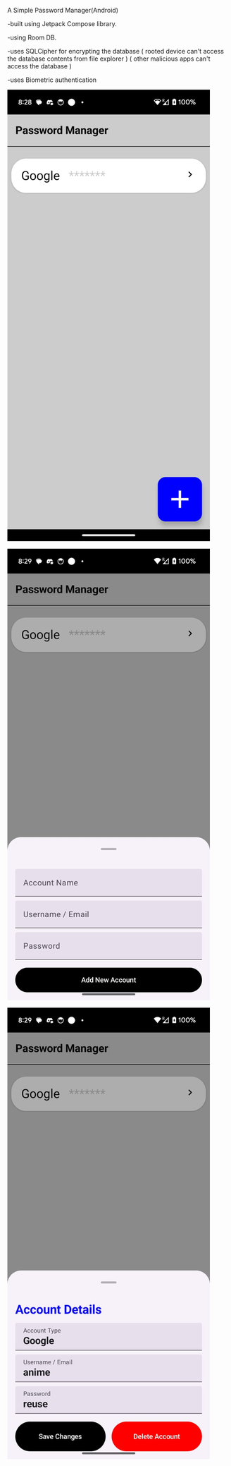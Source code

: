 A Simple Password Manager(Android)

-built using Jetpack Compose library.

-using Room DB.

-uses SQLCipher for encrypting the database 
( rooted device can't access the database contents from file explorer )
( other malicious apps can't access the database )

-uses Biometric authentication


![alt text](https://github.com/anikkcah/ImageblobsforReadme/blob/master/home_screen.jpg?raw=true)



![alt text](https://github.com/anikkcah/ImageblobsforReadme/blob/master/home_screen_add_new.jpg?raw=true)



![alt text](https://github.com/anikkcah/ImageblobsforReadme/blob/master/home_screen_pass_show.jpg?raw=true)
